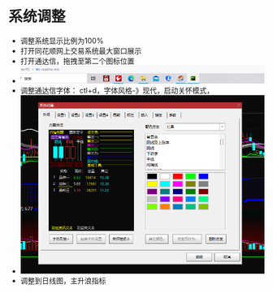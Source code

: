 # 系统调整
- 调整系统显示比例为100%
- 打开同花顺网上交易系统最大窗口展示
- 打开通达信，拖拽至第二个图标位置
- ![img.png](img.png)
- 调整通达信字体： ctl+d，字体风格-》现代，启动关怀模式，
- ![img_1.png](img_1.png)
- 调整到日线图，主升浪指标